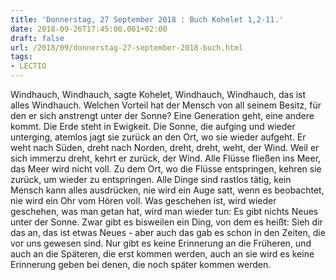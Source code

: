 ```yaml
---
title: 'Donnerstag, 27 September 2018 : Buch Kohelet 1,2-11.'
date: 2018-09-26T17:45:00.001+02:00
draft: false
url: /2018/09/donnerstag-27-september-2018-buch.html
tags: 
- LECTIO
---
```


Windhauch, Windhauch, sagte Kohelet, Windhauch, Windhauch, das ist alles Windhauch. Welchen Vorteil hat der Mensch von all seinem Besitz, für den er sich anstrengt unter der Sonne? Eine Generation geht, eine andere kommt. Die Erde steht in Ewigkeit. Die Sonne, die aufging und wieder unterging, atemlos jagt sie zurück an den Ort, wo sie wieder aufgeht. Er weht nach Süden, dreht nach Norden, dreht, dreht, weht, der Wind. Weil er sich immerzu dreht, kehrt er zurück, der Wind. Alle Flüsse fließen ins Meer, das Meer wird nicht voll. Zu dem Ort, wo die Flüsse entspringen, kehren sie zurück, um wieder zu entspringen. Alle Dinge sind rastlos tätig, kein Mensch kann alles ausdrücken, nie wird ein Auge satt, wenn es beobachtet, nie wird ein Ohr vom Hören voll. Was geschehen ist, wird wieder geschehen, was man getan hat, wird man wieder tun: Es gibt nichts Neues unter der Sonne. Zwar gibt es bisweilen ein Ding, von dem es heißt: Sieh dir das an, das ist etwas Neues - aber auch das gab es schon in den Zeiten, die vor uns gewesen sind. Nur gibt es keine Erinnerung an die Früheren, und auch an die Späteren, die erst kommen werden, auch an sie wird es keine Erinnerung geben bei denen, die noch später kommen werden.